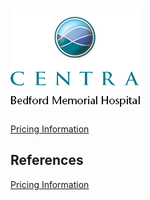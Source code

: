 # ![Centra Bedford Memorial Hospital](https://raw.githubusercontent.com/jalbertbowden/virginia-hospital-costs-open-data/master/img/centra-bedford-memorial-hospital.png)  

[Pricing Information](https://github.com/jalbertbowden/virginia-hospital-costs-open-data/blob/master/data/centra-bedford-memorial-hospital/cms-price-trans-bedford-centra-bedford-memorial-hospital-data.csv)  

## References

[Pricing Information](https://www.centrahealth.com/sites/default/files/copy_of_cms_price_trans_bedford.xlsx)
